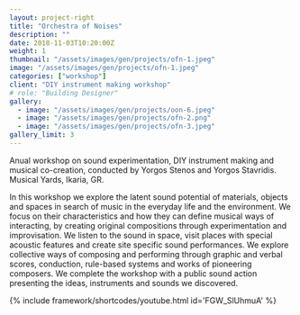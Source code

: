 ```yaml
---
layout: project-right
title: "Orchestra of Noises"
description: ""
date: 2018-11-03T10:20:00Z
weight: 1
thumbnail: "/assets/images/gen/projects/ofn-1.jpeg"
image: "/assets/images/gen/projects/ofn-1.jpeg"
categories: ["workshop"]
client: "DIY instrument making workshop"
# role: "Building Designer"
gallery:
  - image: "/assets/images/gen/projects/oon-6.jpeg"
  - image: "/assets/images/gen/projects/ofn-2.png"
  - image: "/assets/images/gen/projects/ofn-3.jpeg"
gallery_limit: 3
---
```


Αnual workshop on sound experimentation, DIY instrument making and musical co-creation, conducted by Yorgos Stenos and Yorgos Stavridis.
Musical Yards, Ikaria, GR.

In this workshop we explore the latent sound potential of materials, objects and spaces in search of music in the everyday life and the environment.
We focus on their characteristics and how they can define musical ways of interacting, by creating original compositions through experimentation and improvisation.
We listen to the sound in space, visit places with special acoustic features and create site specific sound performances. We explore collective ways of composing and performing through graphic and verbal scores, conduction, rule-based systems and works of pioneering composers.
We complete the workshop with a public sound action presenting the ideas, instruments and sounds we discovered.

{% include framework/shortcodes/youtube.html id='FGW_SlUhmuA' %}